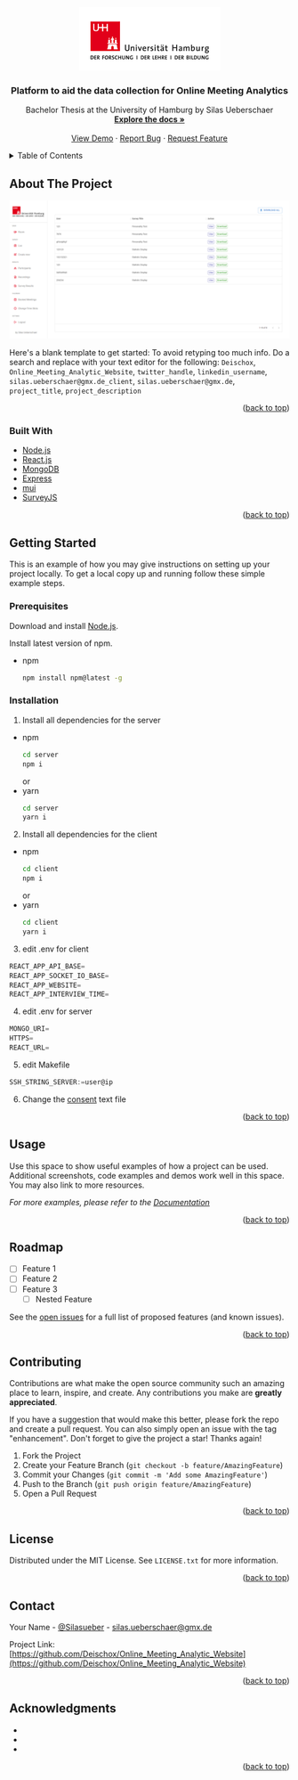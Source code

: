 <div id="top"></div>
<!--
*** Thanks for checking out the Best-README-Template. If you have a suggestion
*** that would make this better, please fork the repo and create a pull request
*** or simply open an issue with the tag "enhancement".
*** Don't forget to give the project a star!
*** Thanks again! Now go create something AMAZING! :D
-->

<!-- PROJECT SHIELDS -->
<!--
*** I'm using markdown "reference style" links for readability.
*** Reference links are enclosed in brackets [ ] instead of parentheses ( ).
*** See the bottom of this document for the declaration of the reference variables
*** for contributors-url, forks-url, etc. This is an optional, concise syntax you may use.
*** https://www.markdownguide.org/basic-syntax/#reference-style-links
-->

<!-- PROJECT LOGO -->
<br />
<div align="center">
  <a href="https://github.com/Deischox/Online_Meeting_Analytic_Website">
    <img src="images/uhh-logo.png" alt="Logo" width="253" height="114">
  </a>

<h3 align="center">Platform to aid the data collection for Online Meeting Analytics</h3>

  <p align="center">
    Bachelor Thesis at the University of Hamburg by Silas Ueberschaer
    <br />
    <a href="https://github.com/Deischox/Online_Meeting_Analytic_Website"><strong>Explore the docs »</strong></a>
    <br />
    <br />
    <a href="https://github.com/Deischox/Online_Meeting_Analytic_Website">View Demo</a>
    ·
    <a href="https://github.com/Deischox/Online_Meeting_Analytic_Website/issues">Report Bug</a>
    ·
    <a href="https://github.com/Deischox/Online_Meeting_Analytic_Website/issues">Request Feature</a>
  </p>
</div>

<!-- TABLE OF CONTENTS -->
<details>
  <summary>Table of Contents</summary>
  <ol>
    <li>
      <a href="#about-the-project">About The Project</a>
      <ul>
        <li><a href="#built-with">Built With</a></li>
      </ul>
    </li>
    <li>
      <a href="#getting-started">Getting Started</a>
      <ul>
        <li><a href="#prerequisites">Prerequisites</a></li>
        <li><a href="#installation">Installation</a></li>
      </ul>
    </li>
    <li><a href="#usage">Usage</a></li>
    <li><a href="#roadmap">Roadmap</a></li>
    <li><a href="#contributing">Contributing</a></li>
    <li><a href="#license">License</a></li>
    <li><a href="#contact">Contact</a></li>
    <li><a href="#acknowledgments">Acknowledgments</a></li>
  </ol>
</details>

<!-- ABOUT THE PROJECT -->

## About The Project

[![Product Name Screen Shot][product-screenshot]](https://example.com)

Here's a blank template to get started: To avoid retyping too much info. Do a search and replace with your text editor for the following: `Deischox`, `Online_Meeting_Analytic_Website`, `twitter_handle`, `linkedin_username`, `silas.ueberschaer@gmx.de_client`, `silas.ueberschaer@gmx.de`, `project_title`, `project_description`

<p align="right">(<a href="#top">back to top</a>)</p>

### Built With

- [Node.js](https://nodejs.dev/)
- [React.js](https://reactjs.org/)
- [MongoDB](https://www.mongodb.com/)
- [Express](https://expressjs.com/)
- [mui](https://mui.com/)
- [SurveyJS](https://surveyjs.io/)

<p align="right">(<a href="#top">back to top</a>)</p>

<!-- GETTING STARTED -->

## Getting Started

This is an example of how you may give instructions on setting up your project locally.
To get a local copy up and running follow these simple example steps.

### Prerequisites

Download and install [Node.js](https://nodejs.dev/).

Install latest version of npm.

- npm
  ```sh
  npm install npm@latest -g
  ```

### Installation

1. Install all dependencies for the server

- npm
  ```sh
  cd server
  npm i
  ```
  or
- yarn
  ```sh
  cd server
  yarn i
  ```

2. Install all dependencies for the client

- npm
  ```sh
  cd client
  npm i
  ```
  or
- yarn
  ```sh
  cd client
  yarn i
  ```

3. edit .env for client

```js
REACT_APP_API_BASE=
REACT_APP_SOCKET_IO_BASE=
REACT_APP_WEBSITE=
REACT_APP_INTERVIEW_TIME=
```

4. edit .env for server

```js
MONGO_URI=
HTTPS=
REACT_URL=
```

5. edit Makefile

```js
SSH_STRING_SERVER:=user@ip
```

6. Change the [consent](https://github.com/Deischox/Online_Meeting_Analytic_Website/blob/master/client/src/utils/files/text.json) text file
<p align="right">(<a href="#top">back to top</a>)</p>

<!-- USAGE EXAMPLES -->

## Usage

Use this space to show useful examples of how a project can be used. Additional screenshots, code examples and demos work well in this space. You may also link to more resources.

_For more examples, please refer to the [Documentation](https://example.com)_

<p align="right">(<a href="#top">back to top</a>)</p>

<!-- ROADMAP -->

## Roadmap

- [ ] Feature 1
- [ ] Feature 2
- [ ] Feature 3
  - [ ] Nested Feature

See the [open issues](https://github.com/Deischox/Online_Meeting_Analytic_Website/issues) for a full list of proposed features (and known issues).

<p align="right">(<a href="#top">back to top</a>)</p>

<!-- CONTRIBUTING -->

## Contributing

Contributions are what make the open source community such an amazing place to learn, inspire, and create. Any contributions you make are **greatly appreciated**.

If you have a suggestion that would make this better, please fork the repo and create a pull request. You can also simply open an issue with the tag "enhancement".
Don't forget to give the project a star! Thanks again!

1. Fork the Project
2. Create your Feature Branch (`git checkout -b feature/AmazingFeature`)
3. Commit your Changes (`git commit -m 'Add some AmazingFeature'`)
4. Push to the Branch (`git push origin feature/AmazingFeature`)
5. Open a Pull Request

<p align="right">(<a href="#top">back to top</a>)</p>

<!-- LICENSE -->

## License

Distributed under the MIT License. See `LICENSE.txt` for more information.

<p align="right">(<a href="#top">back to top</a>)</p>

<!-- CONTACT -->

## Contact

Your Name - [@Silasueber](https://twitter.com/Silasueber) - silas.ueberschaer@gmx.de

Project Link: [https://github.com/Deischox/Online_Meeting_Analytic_Website](https://github.com/Deischox/Online_Meeting_Analytic_Website)

<p align="right">(<a href="#top">back to top</a>)</p>

<!-- ACKNOWLEDGMENTS -->

## Acknowledgments

- []()
- []()
- []()

<p align="right">(<a href="#top">back to top</a>)</p>

<!-- MARKDOWN LINKS & IMAGES -->
<!-- https://www.markdownguide.org/basic-syntax/#reference-style-links -->

[contributors-shield]: https://img.shields.io/github/contributors/Deischox/Online_Meeting_Analytic_Website.svg?style=for-the-badge
[contributors-url]: https://github.com/Deischox/Online_Meeting_Analytic_Website/graphs/contributors
[forks-shield]: https://img.shields.io/github/forks/Deischox/Online_Meeting_Analytic_Website.svg?style=for-the-badge
[forks-url]: https://github.com/Deischox/Online_Meeting_Analytic_Website/network/members
[stars-shield]: https://img.shields.io/github/stars/Deischox/Online_Meeting_Analytic_Website.svg?style=for-the-badge
[stars-url]: https://github.com/Deischox/Online_Meeting_Analytic_Website/stargazers
[issues-shield]: https://img.shields.io/github/issues/Deischox/Online_Meeting_Analytic_Website.svg?style=for-the-badge
[issues-url]: https://github.com/Deischox/Online_Meeting_Analytic_Website/issues
[license-shield]: https://img.shields.io/github/license/Deischox/Online_Meeting_Analytic_Website.svg?style=for-the-badge
[license-url]: https://github.com/Deischox/Online_Meeting_Analytic_Website/blob/master/LICENSE.txt
[linkedin-shield]: https://img.shields.io/badge/-LinkedIn-black.svg?style=for-the-badge&logo=linkedin&colorB=555
[linkedin-url]: https://linkedin.com/in/linkedin_username
[product-screenshot]: images/BachelorProjectScreenshot.png
